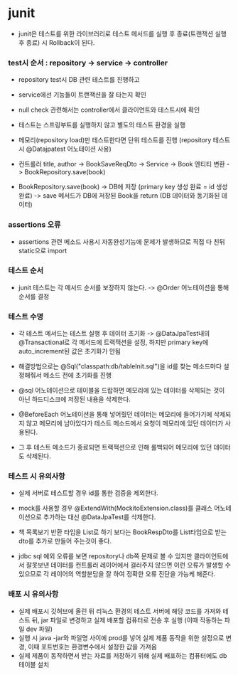 # junit

- junit은 테스트를 위한 라이브러리로 테스트 메서드를 실행 후 종료(트랜잭션 실행 후 종료) 시 Rollback이 된다.

### test시 순서 : repository -> service -> controller
- repository test시 DB 관련 테스트를 진행하고
- service에선 기능들이 트랜잭션을 잘 타는지 확인
- null check 관련해서는 controller에서 클라이언트와 테스트시에 확인

- 테스트는 스프링부트를 실행하지 않고 별도의 테스트 환경을 실행
- 메모리(repository load)만 테스트한다면 단위 테스트를 진행 (repository 테스트시 @Datajpatest 어노테이션 사용)

- 컨트롤러 title, author -> BookSaveReqDto -> Service -> Book 엔티티 변환 -> BookRepository.save(book)

- BookRepository.save(book)
-> DB에 저장 (primary key 생성 완료 = id 생성 완료)
-> save 메서드가 DB에 저장된 Book을 return (DB 데이터와 동기화된 데이터)

### assertions 오류
- assertions 관련 메소드 사용시 자동완성기능에 문제가 발생하므로 직접 다 친뒤 static으로 import

### 테스트 순서
- junit 테스트는 각 메서드 순서를 보장하지 않는다. -> @Order 어노테이션을 통해 순서를 결정

### 테스트 수명
- 각 테스트 메서드는 테스트 실행 후 데이터 초기화 -> @DataJpaTest내의 @Transactional로 각 메서드에 트랙잭션을 설정, 하지만 primary key에 auto_increment된 값은 초기화가 안됨
- 해결방법으로는 @Sql("classpath:db/tableInit.sql")을 id를 찾는 메소드마다 설정해줘서 메소드 전에 초기화를 진행

- @sql 어노테이션으로 테이블을 드랍하면 메모리에 있는 데이터를 삭제되는 것이 아닌 하드디스크에 저장된 내용을 삭제한다.
- @BeforeEach 어노테이션을 통해 넣어줬던 데이터는 메모리에 들어가기에 삭제되지 않고 메모리에 남아있다가 테스트 메소드에서 요청이 메모리에 있던 데이터가 사용된다.
- 그 후 테스트 메소드가 종료되면 트랙잭션으로 인해 롤백되어 메모리에 있던 데이터도 삭제된다.

### 테스트 시 유의사항
- 실제 서버로 테스트할 경우 id를 통한 검증을 제외한다.

- mock를 사용할 경우 @ExtendWith(MockitoExtension.class)를 클래스 어노테이션으로 추가하는 대신 @DataJpaTest를 삭제한다.

- 책 목록보기 반환 타입을 List로 하기 보다는 BookRespDto를 List타입으로 받는 dto를 추가로 만들어 주는것이 좋다.

- jdbc sql 예외 오류를 보면 repository나 db쪽 문제로 볼 수 있지만 클라이언트에서 잘못보낸 데이터를 컨트롤러 레이어에서 걸러주지 않으면 이런 오류가 발생할 수 있으므로 각 레이어의 역할분담을 잘 하여 정확한 오류 진단을 가능케 해준다.

### 배포 시 유의사항
- 실제 배포시 깃허브에 올린 뒤 리눅스 환경의 테스트 서버에 해당 코드를 가져와 테스트 뒤, jar 파일로 변경하고 실제 배포할 컴퓨터로 전송 후 실행 (이때 작동하는 파일 dev 파일)
- 실행 시 java -jar와 파일명 사이에 prod를 넣어 실제 제품 동작을 위한 설정으로 변경, 이때 포트번호는 환경변수에서 설정한 값을 가져옴
- 실제 제품이 동작하면서 받는 자료를 저장하기 위해 실제 배포하는 컴퓨터에도 db 테이블 설치
